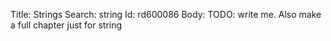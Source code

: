 Title: Strings
Search: string
Id: rd600086
Body:
TODO: write me. Also make a full chapter just for string
